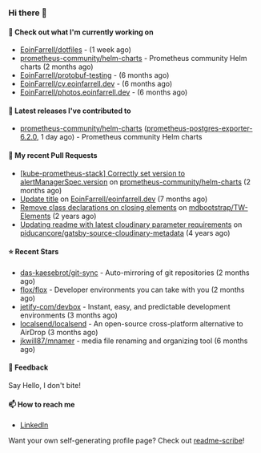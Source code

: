 ### Hi there 👋

#### 👷 Check out what I'm currently working on

- [EoinFarrell/dotfiles](https://github.com/EoinFarrell/dotfiles) -  (1 week ago)
- [prometheus-community/helm-charts](https://github.com/prometheus-community/helm-charts) - Prometheus community Helm charts (2 months ago)
- [EoinFarrell/protobuf-testing](https://github.com/EoinFarrell/protobuf-testing) -  (6 months ago)
- [EoinFarrell/cv.eoinfarrell.dev](https://github.com/EoinFarrell/cv.eoinfarrell.dev) -  (6 months ago)
- [EoinFarrell/photos.eoinfarrell.dev](https://github.com/EoinFarrell/photos.eoinfarrell.dev) -  (6 months ago)

#### 🔭 Latest releases I've contributed to

- [prometheus-community/helm-charts](https://github.com/prometheus-community/helm-charts) ([prometheus-postgres-exporter-6.2.0](https://github.com/prometheus-community/helm-charts/releases/tag/prometheus-postgres-exporter-6.2.0), 1 day ago) - Prometheus community Helm charts

#### 🔨 My recent Pull Requests

- [[kube-prometheus-stack] Correctly set version to alertManagerSpec.version](https://github.com/prometheus-community/helm-charts/pull/4561) on [prometheus-community/helm-charts](https://github.com/prometheus-community/helm-charts) (2 months ago)
- [Update title](https://github.com/EoinFarrell/eoinfarrell.dev/pull/29) on [EoinFarrell/eoinfarrell.dev](https://github.com/EoinFarrell/eoinfarrell.dev) (7 months ago)
- [Remove class declarations on closing elements](https://github.com/mdbootstrap/TW-Elements/pull/1071) on [mdbootstrap/TW-Elements](https://github.com/mdbootstrap/TW-Elements) (2 years ago)
- [Updating readme with latest cloudinary parameter requirements](https://github.com/piducancore/gatsby-source-cloudinary-metadata/pull/1) on [piducancore/gatsby-source-cloudinary-metadata](https://github.com/piducancore/gatsby-source-cloudinary-metadata) (4 years ago)

#### ⭐ Recent Stars

- [das-kaesebrot/git-sync](https://github.com/das-kaesebrot/git-sync) - Auto-mirroring of git repositories (2 months ago)
- [flox/flox](https://github.com/flox/flox) - Developer environments you can take with you (2 months ago)
- [jetify-com/devbox](https://github.com/jetify-com/devbox) - Instant, easy, and predictable development environments (3 months ago)
- [localsend/localsend](https://github.com/localsend/localsend) - An open-source cross-platform alternative to AirDrop (3 months ago)
- [jkwill87/mnamer](https://github.com/jkwill87/mnamer) - media file renaming and organizing tool (6 months ago)

#### 💬 Feedback

Say Hello, I don't bite!

#### 📫 How to reach me

- [LinkedIn](https://www.linkedin.com/in/eoinfarrell/)

Want your own self-generating profile page? Check out [readme-scribe](https://github.com/muesli/readme-scribe)!

